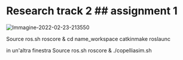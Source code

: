 # Research track 2 ## assignment 1 


![Immagine-2022-02-23-213550](https://user-images.githubusercontent.com/78663960/155404294-9bd9a28f-3349-44f3-9810-2b8b5b29fa8d.jpg)


Source ros.sh
roscore &
cd name_workspace
catkinmake
roslaunc

in un'altra finestra
Source ros.sh
roscore &
./copelliasim.sh
